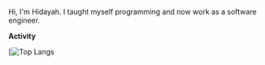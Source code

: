 Hi, I'm Hidayah. I taught myself programming and now work as a software engineer.

**Activity**

[![Top Langs](https://github-readme-stats.vercel.app/api/top-langs/?username=kmohhidayah&langs_count=5&layout=compact)
